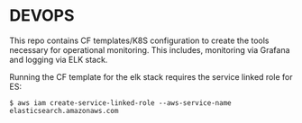 # DEVOPS

This repo contains CF templates/K8S configuration to create the tools necessary
for operational monitoring. This includes, monitoring via Grafana and logging
via ELK stack.


Running the CF template for the elk stack requires the service linked role for ES:

`$ aws iam create-service-linked-role --aws-service-name elasticsearch.amazonaws.com`

